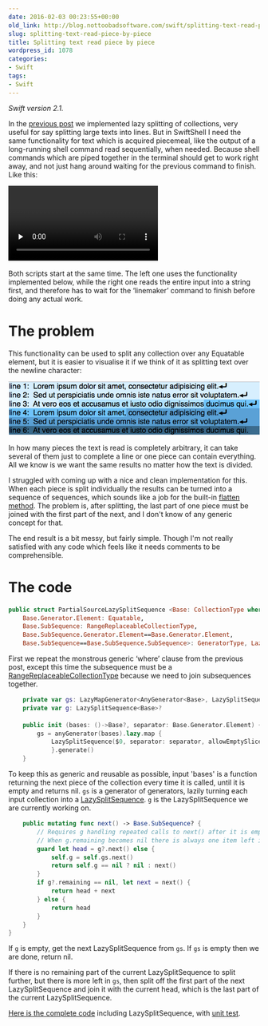 ```yaml
---
date: 2016-02-03 00:23:55+00:00
old_link: http://blog.nottoobadsoftware.com/swift/splitting-text-read-piece-by-piece/
slug: splitting-text-read-piece-by-piece
title: Splitting text read piece by piece
wordpress_id: 1078
categories:
- Swift
tags:
- Swift
---
```


_Swift version 2.1._

In the [previous post](/blog/swift/splitting-text-and-collections-lazily-in-swift/) we implemented lazy splitting of collections, very useful for say splitting large texts into lines. But in SwiftShell I need the same functionality for text which is acquired piecemeal, like the output of a long-running shell command read sequentially, when needed. Because shell commands which are piped together in the terminal should get to work right away, and not just hang around waiting for the previous command to finish. Like this:

<video preload='none' controls>
    <source src='/media/old/partialsource-vs-readall-lazy-splitting-of-lines.m4v' type='video/mp4' />
</video>

Both scripts start at the same time. The left one uses the functionality implemented below, while the right one reads the entire input into a string first, and therefore has to wait for the ‘linemaker’ command to finish before doing any actual work.

<!-- more -->

# The problem

This functionality can be used to split any collection over any Equatable element, but it is easier to visualise it if we think of it as splitting text over the newline character:

![Image of lines of text with non-square boxes with slightly different background colours signifying the different segments/collections](/media/old/Skjermbilde-2016-02-02-kl.-22.01.38.png)

In how many pieces the text is read is completely arbitrary, it can take several of them just to complete a line or one piece can contain everything. All we know is we want the same results no matter how the text is divided.

I struggled with coming up with a nice and clean implementation for this. When each piece is split individually the results can be turned into a sequence of sequences, which sounds like a job for the built-in [flatten method](http://swiftdoc.org/v2.1/protocol/SequenceType/#func-generator-element_-sequencetype-flatten). The problem is, after splitting, the last part of one piece must be joined with the first part of the next, and I don't know of any generic concept for that.

The end result is a bit messy, but fairly simple. Though I'm not really satisfied with any code which feels like it needs comments to be comprehensible.

# The code
    
```swift
public struct PartialSourceLazySplitSequence <Base: CollectionType where 
    Base.Generator.Element: Equatable,
    Base.SubSequence: RangeReplaceableCollectionType,
    Base.SubSequence.Generator.Element==Base.Generator.Element,
    Base.SubSequence==Base.SubSequence.SubSequence>: GeneratorType, LazySequenceType {
```

First we repeat the monstrous generic ‘where’ clause from the previous post, except this time the subsequence must be a [RangeReplaceableCollectionType](http://swiftdoc.org/v2.1/protocol/RangeReplaceableCollectionType/) because we need to join subsequences together.

```swift
    private var gs: LazyMapGenerator<AnyGenerator<Base>, LazySplitSequence<Base>>
    private var g: LazySplitSequence<Base>?

    public init (bases: ()->Base?, separator: Base.Generator.Element) {
        gs = anyGenerator(bases).lazy.map {
            LazySplitSequence($0, separator: separator, allowEmptySlices: true).generate()
            }.generate()
    }
```

To keep this as generic and reusable as possible, input 'bases' is a function returning the next piece of the collection every time it is called, until it is empty and returns nil. `gs` is a generator of generators, lazily turning each input collection into a [LazySplitSequence](/blog/swift/splitting-text-and-collections-lazily-in-swift/). `g` is the LazySplitSequence we are currently working on.

```swift
    public mutating func next() -> Base.SubSequence? {
        // Requires g handling repeated calls to next() after it is empty.
        // When g.remaining becomes nil there is always one item left in g.
        guard let head = g?.next() else {
            self.g = self.gs.next()
            return self.g == nil ? nil : next()
        }
        if g?.remaining == nil, let next = next() {
            return head + next
        } else {
            return head
        }
    }
}
```

If `g` is empty, get the next LazySplitSequence from `gs`. If `gs` is empty then we are done, return nil.

If there is no remaining part of the current LazySplitSequence to split further, but there is more left in `gs`, then split off the first part of the next LazySplitSequence and join it with the current head, which is the last part of the current LazySplitSequence.

[Here is the complete code](https://github.com/kareman/SwiftShell/blob/d6045d1485ed0f24094ba2da8da6aebe17edc63f/SwiftShell/General/Lazy-split.swift) including LazySplitSequence, with [unit test](https://github.com/kareman/SwiftShell/blob/d6045d1485ed0f24094ba2da8da6aebe17edc63f/SwiftShellTests/General/Collection_Tests.swift#L79).
